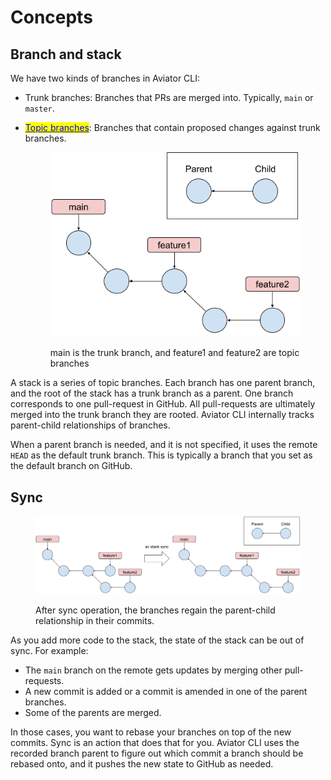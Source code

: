 # Concepts

## Branch and stack

We have two kinds of branches in Aviator CLI:

* Trunk branches: Branches that PRs are merged into. Typically, `main` or `master`.
*   [<mark style="color:blue;">Topic branches</mark>](https://git-scm.com/book/en/v2/Git-Branching-Branching-Workflows#\_topic\_branch): Branches that contain proposed changes against trunk branches.

    <figure><img src="../.gitbook/assets/Trunk and Topic Branch (1).png" alt=""><figcaption><p>main is the trunk branch, and feature1 and feature2 are topic branches</p></figcaption></figure>

A stack is a series of topic branches. Each branch has one parent branch, and the root of the stack has a trunk branch as a parent. One branch corresponds to one pull-request in GitHub. All pull-requests are ultimately merged into the trunk branch they are rooted. Aviator CLI internally tracks parent-child relationships of branches.

When a parent branch is needed, and it is not specified, it uses the remote `HEAD` as the default trunk branch. This is typically a branch that you set as the default branch on GitHub.

## Sync

<figure><img src="../.gitbook/assets/Sync Branches (2).png" alt=""><figcaption><p>After sync operation, the branches regain the parent-child relationship in their commits.</p></figcaption></figure>

As you add more code to the stack, the state of the stack can be out of sync. For example:

* The `main` branch on the remote gets updates by merging other pull-requests.
* A new commit is added or a commit is amended in one of the parent branches.
* Some of the parents are merged.

In those cases, you want to rebase your branches on top of the new commits. Sync is an action that does that for you. Aviator CLI uses the recorded branch parent to figure out which commit a branch should be rebased onto, and it pushes the new state to GitHub as needed.
